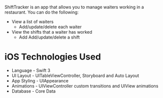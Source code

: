 ShiftTracker is an app that allows you to manage waiters working in a restaurant. You can do the following:

* View a list of waiters
    * Add/update/delete each waiter
* View the shifts that a waiter has worked
    * Add Add/update/delete a shift

# iOS Technologies Used

* Language - Swift 3
* UI Layout - UITableViewController, Storyboard and Auto Layout
* App Styling - UIAppearance
* Animations - UIViewController custom transitions and UIView animations
* Database - Core Data

